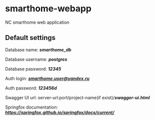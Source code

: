 # smarthome-webapp
NC smarthome web application
## Default settings
Database name: ***smarthome_db***

Database username: ***postgres***

Database password: ***12345***

Auth login: ***smarthome.user@yandex.ru***

Auth password: ***123456d***

Swagger UI url: server-url:port/project-name(if exist)/***swagger-ui.html***

Springfox documentation: ***https://springfox.github.io/springfox/docs/current/***